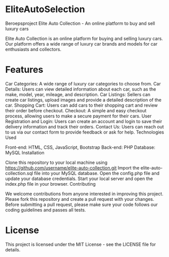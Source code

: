# EliteAutoSelection
Beroepsproject
Elite Auto Collection - An online platform to buy and sell luxury cars

Elite Auto Collection is an online platform for buying and selling luxury cars. Our platform offers a wide range of luxury car brands and models for car enthusiasts and collectors.

# Features

Car Categories: A wide range of luxury car categories to choose from.
Car Details: Users can view detailed information about each car, such as the make, model, year, mileage, and description.
Car Listings: Sellers can create car listings, upload images and provide a detailed description of the car.
Shopping Cart: Users can add cars to their shopping cart and review their order before checkout.
Checkout: A simple and easy checkout process, allowing users to make a secure payment for their cars.
User Registration and Login: Users can create an account and login to save their delivery information and track their orders.
Contact Us: Users can reach out to us via our contact form to provide feedback or ask for help.
Technologies Used

Front-end: HTML, CSS, JavaScript, Bootstrap
Back-end: PHP
Database: MySQL
Installation

Clone this repository to your local machine using https://github.com/username/elite-auto-collection.git
Import the elite-auto-collection.sql file into your MySQL database.
Open the config.php file and update your database credentials.
Start your local server and open the index.php file in your browser.
Contributing

We welcome contributions from anyone interested in improving this project. Please fork this repository and create a pull request with your changes. Before submitting a pull request, please make sure your code follows our coding guidelines and passes all tests.

# License

This project is licensed under the MIT License - see the LICENSE file for details.